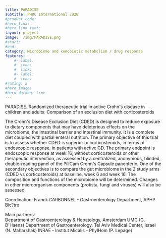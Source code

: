 ```yaml
---	
title: PARADISE
subtitle: PHRC International 2020	
#product_code: 	
#hero_link: 	
#hero_link_text:	
layout: project	
image: 	/img/PARADISE.png
#start:	
#end: 	
category: Microbiome and xenobiotic metabolism / drug response	
features:	
    #- label: 	
    #  icon: 	
    #  link: 	
    #- label: 	
    #  icon: 	
#rating: 3	
#hero_image: 	
#hero_darken: true	
---	
```

	
	
	
	
PARADISE. Randomized therapeutic trial in active Crohn's disease in children and adults: Comparison of an exclusion diet with corticosteroids 	
	
The Crohn's Disease Exclusion Diet (CDED) is designed to reduce exposure to dietary components that may have deleterious effects on the microbiome, the intestinal barrier and intestinal immunity. It is a complete diet coupled with partial enteral nutrition. The primary objective of this trial is to assess whether CDED is superior to corticosteroids, in terms of endoscopic response, in patients with active CD. The primary endpoint is endoscopic response at week 16, without corticosteroids or other therapeutic intervention, as assessed by a centralized, anonymous, blinded, double-reading panel of the PillCam Crohn's Capsule panenteric. One of the secondary objectives is to compare the gut microbiome in the 2 study arms (CDED vs corticosteroids) at baseline, week 6 and week 16. The composition and functions of the microbiome will be determined. Changes in other microorganism components (protista, fungi and viruses) will also be assessed.	
	
Coordination: Franck CARBONNEL - Gastroenterology Department, APHP Bic?tre	
	
Main partners:	
Department of Gastroenterology & Hepatology, Amsterdam UMC (G. D'Haens)	
          	Department of Gastroenterology, Tel Aviv Medical Center, Israel (N. Maharshak)
          	INRAE - Institut Micalis - PhylHom (P. Lepage)

